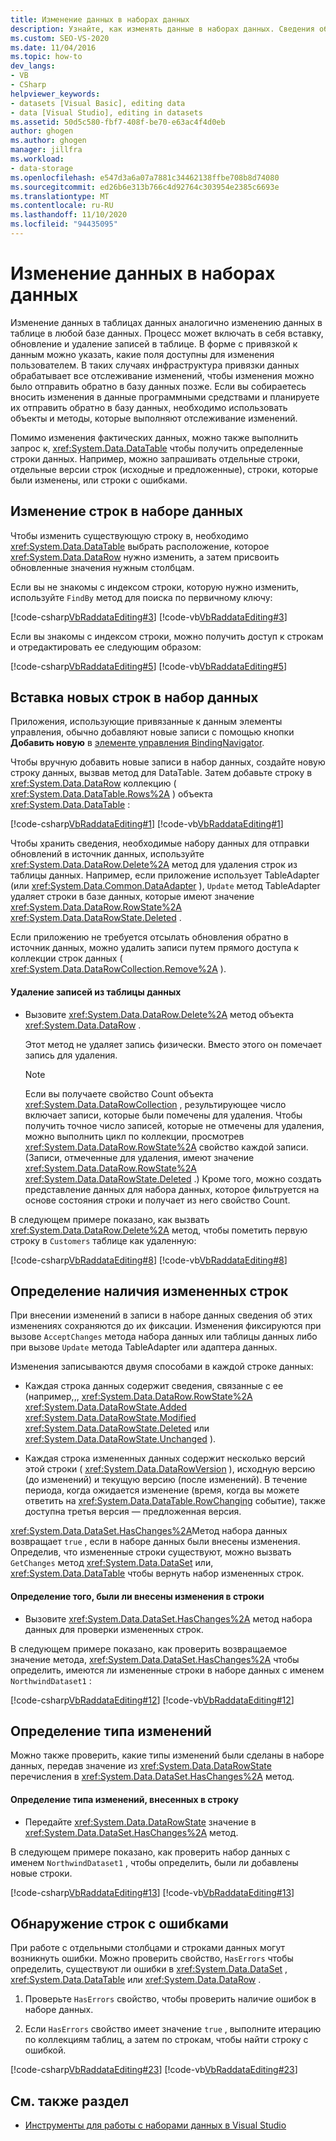 ```yaml
---
title: Изменение данных в наборах данных
description: Узнайте, как изменять данные в наборах данных. Сведения об изменении строк набора данных, вставке новых строк в набор данных, определении наличия измененных строк и поиске строк с ошибками.
ms.custom: SEO-VS-2020
ms.date: 11/04/2016
ms.topic: how-to
dev_langs:
- VB
- CSharp
helpviewer_keywords:
- datasets [Visual Basic], editing data
- data [Visual Studio], editing in datasets
ms.assetid: 50d5c580-fbf7-408f-be70-e63ac4f4d0eb
author: ghogen
ms.author: ghogen
manager: jillfra
ms.workload:
- data-storage
ms.openlocfilehash: e547d3a6a07a7881c34462138ffbe708b8d74080
ms.sourcegitcommit: ed26b6e313b766c4d92764c303954e2385c6693e
ms.translationtype: MT
ms.contentlocale: ru-RU
ms.lasthandoff: 11/10/2020
ms.locfileid: "94435095"
---
```

# <a name="edit-data-in-datasets"></a>Изменение данных в наборах данных
Изменение данных в таблицах данных аналогично изменению данных в таблице в любой базе данных. Процесс может включать в себя вставку, обновление и удаление записей в таблице. В форме с привязкой к данным можно указать, какие поля доступны для изменения пользователем. В таких случаях инфраструктура привязки данных обрабатывает все отслеживание изменений, чтобы изменения можно было отправить обратно в базу данных позже. Если вы собираетесь вносить изменения в данные программными средствами и планируете их отправить обратно в базу данных, необходимо использовать объекты и методы, которые выполняют отслеживание изменений.

Помимо изменения фактических данных, можно также выполнить запрос к, <xref:System.Data.DataTable> чтобы получить определенные строки данных. Например, можно запрашивать отдельные строки, отдельные версии строк (исходные и предложенные), строки, которые были изменены, или строки с ошибками.

## <a name="to-edit-rows-in-a-dataset"></a>Изменение строк в наборе данных
Чтобы изменить существующую строку в, необходимо <xref:System.Data.DataTable> выбрать расположение, которое <xref:System.Data.DataRow> нужно изменить, а затем присвоить обновленные значения нужным столбцам.

Если вы не знакомы с индексом строки, которую нужно изменить, используйте `FindBy` метод для поиска по первичному ключу:

[!code-csharp[VbRaddataEditing#3](../data-tools/codesnippet/CSharp/edit-data-in-datasets_1.cs)]
[!code-vb[VbRaddataEditing#3](../data-tools/codesnippet/VisualBasic/edit-data-in-datasets_1.vb)]

Если вы знакомы с индексом строки, можно получить доступ к строкам и отредактировать ее следующим образом:

[!code-csharp[VbRaddataEditing#5](../data-tools/codesnippet/CSharp/edit-data-in-datasets_2.cs)]
[!code-vb[VbRaddataEditing#5](../data-tools/codesnippet/VisualBasic/edit-data-in-datasets_2.vb)]

## <a name="to-insert-new-rows-into-a-dataset"></a>Вставка новых строк в набор данных
Приложения, использующие привязанные к данным элементы управления, обычно добавляют новые записи с помощью кнопки **Добавить новую** в [элементе управления BindingNavigator](/dotnet/framework/winforms/controls/bindingnavigator-control-windows-forms).

Чтобы вручную добавить новые записи в набор данных, создайте новую строку данных, вызвав метод для DataTable. Затем добавьте строку в <xref:System.Data.DataRow> коллекцию ( <xref:System.Data.DataTable.Rows%2A> ) объекта <xref:System.Data.DataTable> :

[!code-csharp[VbRaddataEditing#1](../data-tools/codesnippet/CSharp/edit-data-in-datasets_3.cs)]
[!code-vb[VbRaddataEditing#1](../data-tools/codesnippet/VisualBasic/edit-data-in-datasets_3.vb)]

Чтобы хранить сведения, необходимые набору данных для отправки обновлений в источник данных, используйте <xref:System.Data.DataRow.Delete%2A> метод для удаления строк из таблицы данных. Например, если приложение использует TableAdapter (или <xref:System.Data.Common.DataAdapter> ), `Update` метод TableAdapter удаляет строки в базе данных, которые имеют значение <xref:System.Data.DataRow.RowState%2A> <xref:System.Data.DataRowState.Deleted> .

Если приложению не требуется отсылать обновления обратно в источник данных, можно удалить записи путем прямого доступа к коллекции строк данных ( <xref:System.Data.DataRowCollection.Remove%2A> ).

#### <a name="to-delete-records-from-a-data-table"></a>Удаление записей из таблицы данных

- Вызовите <xref:System.Data.DataRow.Delete%2A> метод объекта <xref:System.Data.DataRow> .

     Этот метод не удаляет запись физически. Вместо этого он помечает запись для удаления.

    > [!NOTE]
    > Если вы получаете свойство Count объекта <xref:System.Data.DataRowCollection> , результирующее число включает записи, которые были помечены для удаления. Чтобы получить точное число записей, которые не отмечены для удаления, можно выполнить цикл по коллекции, просмотрев <xref:System.Data.DataRow.RowState%2A> свойство каждой записи. (Записи, отмеченные для удаления, имеют значение <xref:System.Data.DataRow.RowState%2A> <xref:System.Data.DataRowState.Deleted> .) Кроме того, можно создать представление данных для набора данных, которое фильтруется на основе состояния строки и получает из него свойство Count.

В следующем примере показано, как вызвать <xref:System.Data.DataRow.Delete%2A> метод, чтобы пометить первую строку в `Customers` таблице как удаленную:

[!code-csharp[VbRaddataEditing#8](../data-tools/codesnippet/CSharp/edit-data-in-datasets_4.cs)]
[!code-vb[VbRaddataEditing#8](../data-tools/codesnippet/VisualBasic/edit-data-in-datasets_4.vb)]

## <a name="determine-if-there-are-changed-rows"></a>Определение наличия измененных строк
При внесении изменений в записи в наборе данных сведения об этих изменениях сохраняются до их фиксации. Изменения фиксируются при вызове `AcceptChanges` метода набора данных или таблицы данных либо при вызове `Update` метода TableAdapter или адаптера данных.

Изменения записываются двумя способами в каждой строке данных:

- Каждая строка данных содержит сведения, связанные с ее (например,,, <xref:System.Data.DataRow.RowState%2A> <xref:System.Data.DataRowState.Added> <xref:System.Data.DataRowState.Modified> <xref:System.Data.DataRowState.Deleted> или <xref:System.Data.DataRowState.Unchanged> ).

- Каждая строка измененных данных содержит несколько версий этой строки ( <xref:System.Data.DataRowVersion> ), исходную версию (до изменений) и текущую версию (после изменений). В течение периода, когда ожидается изменение (время, когда вы можете ответить на <xref:System.Data.DataTable.RowChanging> событие), также доступна третья версия — предложенная версия.

<xref:System.Data.DataSet.HasChanges%2A>Метод набора данных возвращает `true` , если в наборе данных были внесены изменения. Определив, что измененные строки существуют, можно вызвать `GetChanges` метод <xref:System.Data.DataSet> или, <xref:System.Data.DataTable> чтобы вернуть набор измененных строк.

#### <a name="to-determine-if-changes-have-been-made-to-any-rows"></a>Определение того, были ли внесены изменения в строки

- Вызовите <xref:System.Data.DataSet.HasChanges%2A> метод набора данных для проверки измененных строк.

В следующем примере показано, как проверить возвращаемое значение метода, <xref:System.Data.DataSet.HasChanges%2A> чтобы определить, имеются ли измененные строки в наборе данных с именем `NorthwindDataset1` :

[!code-csharp[VbRaddataEditing#12](../data-tools/codesnippet/CSharp/edit-data-in-datasets_5.cs)]
[!code-vb[VbRaddataEditing#12](../data-tools/codesnippet/VisualBasic/edit-data-in-datasets_5.vb)]

## <a name="determine-the-type-of-changes"></a>Определение типа изменений
Можно также проверить, какие типы изменений были сделаны в наборе данных, передав значение из <xref:System.Data.DataRowState> перечисления в <xref:System.Data.DataSet.HasChanges%2A> метод.

#### <a name="to-determine-what-type-of-changes-have-been-made-to-a-row"></a>Определение типа изменений, внесенных в строку

- Передайте <xref:System.Data.DataRowState> значение в <xref:System.Data.DataSet.HasChanges%2A> метод.

В следующем примере показано, как проверить набор данных с именем `NorthwindDataset1` , чтобы определить, были ли добавлены новые строки.

[!code-csharp[VbRaddataEditing#13](../data-tools/codesnippet/CSharp/edit-data-in-datasets_6.cs)]
[!code-vb[VbRaddataEditing#13](../data-tools/codesnippet/VisualBasic/edit-data-in-datasets_6.vb)]

## <a name="to-locate-rows-that-have-errors"></a>Обнаружение строк с ошибками
При работе с отдельными столбцами и строками данных могут возникнуть ошибки. Можно проверить свойство, `HasErrors` чтобы определить, существуют ли ошибки в <xref:System.Data.DataSet> , <xref:System.Data.DataTable> или <xref:System.Data.DataRow> .

1. Проверьте `HasErrors` свойство, чтобы проверить наличие ошибок в наборе данных.

2. Если `HasErrors` свойство имеет значение `true` , выполните итерацию по коллекциям таблиц, а затем по строкам, чтобы найти строку с ошибкой.

[!code-csharp[VbRaddataEditing#23](../data-tools/codesnippet/CSharp/edit-data-in-datasets_7.cs)]
[!code-vb[VbRaddataEditing#23](../data-tools/codesnippet/VisualBasic/edit-data-in-datasets_7.vb)]

## <a name="see-also"></a>См. также раздел

- [Инструменты для работы с наборами данных в Visual Studio](../data-tools/dataset-tools-in-visual-studio.md)
